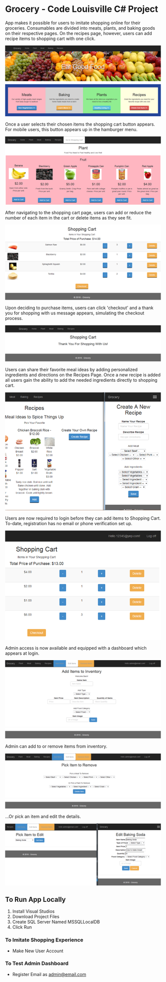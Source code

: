 # Grocery - Code Louisville C# Project

App makes it possible for users to imitate shopping online for their groceries. Consumables are divided into meats, plants, and baking goods on their respective pages. On the recipes page, however, users can add recipe items to shopping cart with one click.

![Landing Page](https://raw.githubusercontent.com/eclecticexistential/CSharpProject/master/Grocery/Images/README/LandingPage.PNG)

Once a user selects their chosen items the shopping cart button appears. For mobile users, this button appears up in the hamburger menu.

![Shopping Cart Button](https://raw.githubusercontent.com/eclecticexistential/CSharpProject/master/Grocery/Images/README/ShoppingCartButton.PNG)

After navigating to the shopping cart page, users can add or reduce the number of each item in the cart or delete items as they see fit.

![Shopping Cart Page](https://raw.githubusercontent.com/eclecticexistential/CSharpProject/master/Grocery/Images/README/ShoppingCartPage.PNG)

Upon deciding to purchase items, users can click 'checkout' and a thank you for shopping with us message appears, simulating the checkout process.

![Thank You!](https://raw.githubusercontent.com/eclecticexistential/CSharpProject/master/Grocery/Images/README/ThankYou.PNG)

Users can share their favorite meal ideas by adding personalized ingredients and directions on the Recipes Page. Once a new recipe is added all users gain the ability to add the needed ingredients directly to shopping cart.

![Add Recipe](https://raw.githubusercontent.com/eclecticexistential/CSharpProject/master/Grocery/Images/README/AddRecipe.PNG)

Users are now required to login before they can add items to Shopping Cart. To-date, registration has no email or phone verification set up.

![User Login](https://raw.githubusercontent.com/eclecticexistential/CSharpProjectWithAccounts/master/CSharpProjectWAccounts/Images/README/UserLogin.PNG)

Admin access is now available and equipped with a dashboard which appears at login.

![Add Items](https://raw.githubusercontent.com/eclecticexistential/Grocery/master/CSharpProjectWAccounts/Images/README/AddItems.PNG)

Admin can add to or remove items from inventory.

![Remove Items](https://raw.githubusercontent.com/eclecticexistential/Grocery/master/CSharpProjectWAccounts/Images/README/RemoveItems.PNG)

...Or pick an item and edit the details.

![Edit Items](https://raw.githubusercontent.com/eclecticexistential/Grocery/master/CSharpProjectWAccounts/Images/README/EditItems.PNG)

## To Run App Locally
1. Install Visual Studios
2. Download Project Files
3. Create SQL Server Named MSSQLLocalDB
4. Click Run

### To Imitate Shopping Experience
* Make New User Account

### To Test Admin Dashboard
* Register Email as admin@email.com